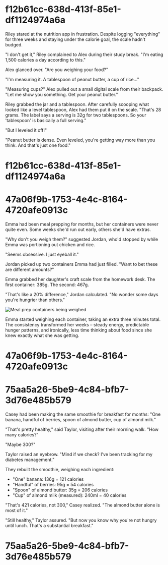 

# f12b61cc-638d-413f-85e1-df1124974a6a

Riley stared at the nutrition app in frustration. Despite logging "everything" for three weeks and staying under the calorie goal, the scale hadn't budged.

"I don't get it," Riley complained to Alex during their study break. "I'm eating 1,500 calories a day according to this."

Alex glanced over. "Are you weighing your food?"

"I'm measuring it. A tablespoon of peanut butter, a cup of rice..."

"Measuring cups?" Alex pulled out a small digital scale from their backpack. "Let me show you something. Get your peanut butter."

Riley grabbed the jar and a tablespoon. After carefully scooping what looked like a level tablespoon, Alex had them put it on the scale. "That's 28 grams. The label says a serving is 32g for two tablespoons. So your 'tablespoon' is basically a full serving."

"But I leveled it off!"

"Peanut butter is dense. Even leveled, you're getting way more than you think. And that's just one food."

# f12b61cc-638d-413f-85e1-df1124974a6a



# 47a06f9b-1753-4e4c-8164-4720afe0913c

Emma had been meal prepping for months, but her containers were never quite even. Some weeks she'd run out early, others she'd have extras.

"Why don't you weigh them?" suggested Jordan, who'd stopped by while Emma was portioning out chicken and rice.

"Seems obsessive. I just eyeball it."

Jordan picked up two containers Emma had just filled. "Want to bet these are different amounts?"

Emma grabbed her daughter's craft scale from the homework desk. The first container: 385g. The second: 467g.

"That's like a 20% difference," Jordan calculated. "No wonder some days you're hungrier than others."

![Meal prep containers being weighed](/images/knowledge-base/550e8400-e29b-41d4-a716-446655440011/meal-prep-weighing.png)

Emma started weighing each container, taking an extra three minutes total. The consistency transformed her weeks – steady energy, predictable hunger patterns, and ironically, less time thinking about food since she knew exactly what she was getting.

# 47a06f9b-1753-4e4c-8164-4720afe0913c



# 75aa5a26-5be9-4c84-bfb7-3d76e485b579

Casey had been making the same smoothie for breakfast for months: "One banana, handful of berries, spoon of almond butter, cup of almond milk."

"That's pretty healthy," said Taylor, visiting after their morning walk. "How many calories?"

"Maybe 300?"

Taylor raised an eyebrow. "Mind if we check? I've been tracking for my diabetes management."

They rebuilt the smoothie, weighing each ingredient:
- "One" banana: 136g = 121 calories
- "Handful" of berries: 95g = 54 calories  
- "Spoon" of almond butter: 35g = 206 calories
- "Cup" of almond milk (measured): 240ml = 40 calories

"That's 421 calories, not 300," Casey realized. "The almond butter alone is most of it."

"Still healthy," Taylor assured. "But now you know why you're not hungry until lunch. That's a substantial breakfast."

# 75aa5a26-5be9-4c84-bfb7-3d76e485b579

